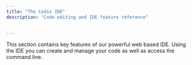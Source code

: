 ```yaml
---
title: "The Codio IDE"
description: "Code editing and IDE feature reference"


---
```


This section contains key features of our powerful web based IDE. Using the IDE you can create and manage your code as well as access the command line.



